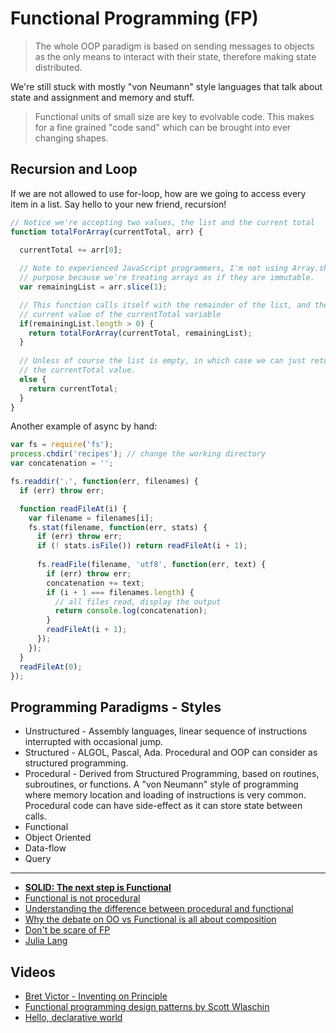 # Functional Programming (FP)

> The whole OOP paradigm is based on sending messages to objects as the only means to interact with their state, therefore making state distributed.

We're still stuck with mostly "von Neumann" style languages that talk about state and assignment and memory and stuff.

> Functional units of small size are key to evolvable code. This makes for a fine grained "code sand" which can be brought into ever changing shapes.

## Recursion and Loop

If we are not allowed to use for-loop, how are we going to access every item in a list. Say hello to your new friend, recursion!

```js
// Notice we're accepting two values, the list and the current total
function totalForArray(currentTotal, arr) {
  
  currentTotal += arr[0]; 

  // Note to experienced JavaScript programmers, I'm not using Array.shift on 
  // purpose because we're treating arrays as if they are immutable.
  var remainingList = arr.slice(1);

  // This function calls itself with the remainder of the list, and the 
  // current value of the currentTotal variable
  if(remainingList.length > 0) {
    return totalForArray(currentTotal, remainingList); 
  }
  
  // Unless of course the list is empty, in which case we can just return
  // the currentTotal value.
  else {
    return currentTotal;
  }
}
```

Another example of async by hand:

```js
var fs = require('fs');process.chdir('recipes'); // change the working directory
var concatenation = '';fs.readdir('.', function(err, filenames) {
  if (err) throw err;  function readFileAt(i) {    var filename = filenames[i];
    fs.stat(filename, function(err, stats) {      if (err) throw err;      if (! stats.isFile()) return readFileAt(i + 1);      
      fs.readFile(filename, 'utf8', function(err, text) {
        if (err) throw err;        concatenation += text;        if (i + 1 === filenames.length) {          // all files read, display the output          return console.log(concatenation);
        }        readFileAt(i + 1);      });    });
  }  readFileAt(0);});
```

## Programming Paradigms - Styles

* Unstructured - Assembly languages, linear sequence of instructions interrupted with occasional jump.
* Structured - ALGOL, Pascal, Ada. Procedural and OOP can consider as structured programming.
* Procedural - Derived from Structured Programming, based on routines, subroutines, or functions. A "von Neumann" style of programming where memory location and loading of instructions is very common. Procedural code can have side-effect as it can store state between calls.
* Functional
* Object Oriented
* Data-flow
* Query

---

* [**SOLID: The next step is Functional**](http://blog.ploeh.dk/2014/03/10/solid-the-next-step-is-functional/)
* [Functional is not procedural](http://thesmithfam.org/blog/2010/01/05/functional-is-not-procedural/)
* [Understanding the difference between procedural and functional](http://stackoverflow.com/questions/5226055/truly-understanding-the-difference-between-procedural-and-functional)
* [Why the debate on OO vs Functional is all about composition](http://zeroturnaround.com/rebellabs/why-the-debate-on-object-oriented-vs-functional-programming-is-all-about-composition/)
* [Don't be scare of FP](https://www.smashingmagazine.com/2014/07/dont-be-scared-of-functional-programming/)
* [Julia Lang](http://julialang.org/)

## Videos

* [Bret Victor - Inventing on Principle](https://vimeo.com/36579366)
* [Functional programming design patterns by Scott Wlaschin](https://vimeo.com/113588389)
* [Hello, declarative world](https://skillsmatter.com/skillscasts/6523-hello-declarative-world)